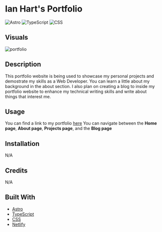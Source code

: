 # Ian Hart's Portfolio

![Astro](https://camo.githubusercontent.com/b167335853bb8abdadde39c2fb378bfdb193df9e14fbf00a091a6a1afa41deb3/68747470733a2f2f696d672e736869656c64732e696f2f7374617469632f76313f7374796c653d666f722d7468652d6261646765266d6573736167653d417374726f26636f6c6f723d424335324545266c6f676f3d417374726f266c6f676f436f6c6f723d464646464646266c6162656c3d)
![TypeScript](https://camo.githubusercontent.com/24b0d1d27328350850b6e714691d2339b4c4c54451d519e5ede3a74d66e6ec06/68747470733a2f2f696d672e736869656c64732e696f2f7374617469632f76313f7374796c653d666f722d7468652d6261646765266d6573736167653d5479706553637269707426636f6c6f723d333137384336266c6f676f3d54797065536372697074266c6f676f436f6c6f723d464646464646266c6162656c3d)
![CSS](https://camo.githubusercontent.com/a4f8f0ad3d6651da4445f8317ed7c4219d2dc446b749162ec610c2db36685bb7/68747470733a2f2f696d672e736869656c64732e696f2f7374617469632f76313f7374796c653d666f722d7468652d6261646765266d6573736167653d4353533326636f6c6f723d313537324236266c6f676f3d43535333266c6f676f436f6c6f723d464646464646266c6162656c3d)

## Visuals

![portfolio](https://github.com/ianahart/new-portfolio/assets/29121238/8a20b9b2-1a7d-4103-8e4a-73623f1efb17)

## Description

This portfolio website is being used to showcase my personal projects and demostrate my skills as a Web Developer.
You can learn a little about my background in the about section. I also plan on creating a blog to inside my portfolio website
to enhance my technical writing skills and write about things that interest me.

## Usage

You can find a link to my portfolio [here](https://www.ianalexhart.com)
You can navigate between the **Home page**, **About page**, **Projects page**, and the **Blog page**

## Installation

N/A

## Credits

N/A

## Built With

- [Astro](https://astro.build/)
- [TypeScript](https://www.typescriptlang.org/)
- [CSS](https://developer.mozilla.org/en-US/docs/Web/CSS)
- [Netlify](https://www.netlify.com/)
